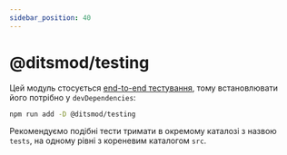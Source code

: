 ```yaml
---
sidebar_position: 40
---
```


# @ditsmod/testing

Цей модуль стосується [end-to-end тестування][1], тому встановлювати його потрібно у `devDependencies`:

```bash
npm run add -D @ditsmod/testing
```

Рекомендуємо подібні тести тримати в окремому каталозі з назвою `tests`, на одному рівні з кореневим каталогом `src`.



[1]: /developer-guides/testing#end-to-end-тестування
